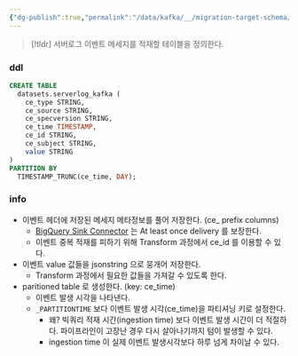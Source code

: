 ```yaml
---
{"dg-publish":true,"permalink":"/data/kafka/__/migration-target-schema/","tags":["kafka","connect","bigquery"]}
---
```



> [!tldr] 서버로그 이벤트 메세지를 적재할 테이블을 정의한다.

### ddl


```sql
CREATE TABLE
  datasets.serverlog_kafka (
    ce_type STRING,
    ce_source STRING,
    ce_specversion STRING,
    ce_time TIMESTAMP,
    ce_id STRING,
    ce_subject STRING,
    value STRING
)
PARTITION BY
  TIMESTAMP_TRUNC(ce_time, DAY);
```


### info

- 이벤트 헤더에 저장된 메세지 메타정보를 풀어 저장한다. (ce_ prefix columns)
    - [BigQuery Sink Connector](https://docs.confluent.io/kafka-connectors/bigquery/current/overview.html) 는 At least once delivery 를 보장한다.
    - 이벤트 중복 적재를 피하기 위해 Transform 과정에서 ce_id 를 이용할 수 있다.
- 이벤트 value 값들을 jsonstring 으로 뭉개어 저장한다.
    - Transform 과정에서 필요한 값들을 가져갈 수 있도록 한다.
- paritioned table 로 생성한다. (key: ce_time)
    - 이벤트 발생 시각을 나타낸다.
    - `_PARTITIONTIME` 보다 이벤트 발생 시각(ce_time)을 파티셔닝 키로 설정한다.
        - 왜? 빅쿼리 적재 시간(ingestion time) 보다 이벤트 발생 시간이 더 적절하다. 파이프라인이 고장난 경우 다시 살아나기까지 텀이 발생할 수 있다.
        - ingestion time 이 실제 이벤트 발생시각보다 하루 넘게 차이날 수 있다.
